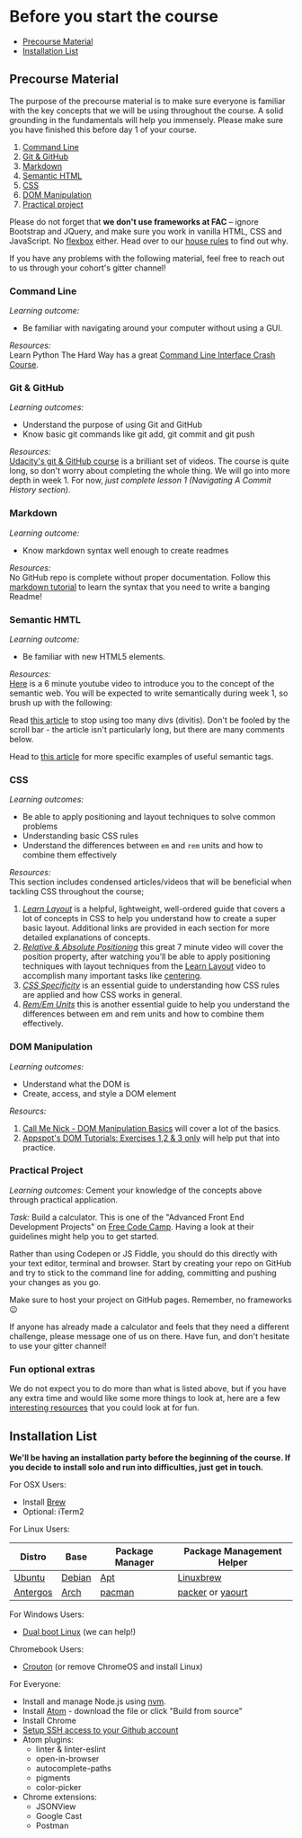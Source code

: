 # Before you start the course

+ [Precourse Material](#precourse-material)
+ [Installation List](#installation-list)

## Precourse Material

The purpose of the precourse material is to make sure everyone is familiar with the key concepts that we will be using throughout the course. A solid grounding in the fundamentals will help you immensely. Please make sure you have finished this before day 1 of your course.

1. [Command Line](#command-line)
2. [Git & GitHub](#git-and-github)
3. [Markdown](#markdown)
4. [Semantic HTML](#semantic-html)
5. [CSS](#css)
6. [DOM Manipulation](#dom-manipulation)
7. [Practical project](#practical-project)

Please do not forget that **we don't use frameworks at FAC** – ignore Bootstrap and JQuery, and make sure you work in vanilla HTML, CSS and JavaScript. No [flexbox](https://css-tricks.com/snippets/css/a-guide-to-flexbox/) either. Head over to our [house rules](../general/house-rules.md) to find out why.

If you have any problems with the following material, feel free to reach out to us through your cohort's gitter channel!


### Command Line

_Learning outcome:_  
+ Be familiar with navigating around your computer without using a GUI.

_Resources:_  
Learn Python The Hard Way has a great [Command Line Interface Crash Course](https://learnpythonthehardway.org/book/appendixa.html).

### Git & GitHub

_Learning outcomes:_
+ Understand the purpose of using Git and GitHub  
+ Know basic git commands like git add, git commit and git push

_Resources:_  
[Udacity's git & GitHub course](https://www.udacity.com/course/how-to-use-git-and-github--ud775) is a brilliant set of videos. The course is quite long, so don't worry about completing the whole thing. We will go into more depth in week 1. For now, _just complete lesson 1 (Navigating A Commit History section)_.

### Markdown

_Learning outcome:_  
+ Know markdown syntax well enough to create readmes

_Resources:_  
No GitHub repo is complete without proper documentation. Follow this [markdown tutorial](http://www.markdowntutorial.com/lesson/1/) to learn the syntax that you need to write a banging Readme!

### Semantic HMTL

_Learning outcome:_  
+ Be familiar with new HTML5 elements.

_Resources:_  
[Here](https://www.youtube.com/watch?gl=GB&hl=en-GB&v=OGg8A2zfWKg) is a 6 minute youtube video to introduce you to the concept of the semantic web. You will be expected to write semantically during week 1, so brush up with the following:

Read [this article](https://www.smashingmagazine.com/2013/01/the-importance-of-sections/#the-problem-with-div) to stop using too many divs (divitis). Don't be fooled by the scroll bar - the article isn't particularly long, but there are many comments below.

Head to [this article](https://codepen.io/mi-lee/post/an-overview-of-html5-semantics) for more specific examples of useful semantic tags.

### CSS

_Learning outcomes:_  
+ Be able to apply positioning and layout techniques to solve common problems  
+ Understanding basic CSS rules  
+ Understand the differences between `em` and `rem` units and how to combine them effectively  

_Resources:_  
This section includes condensed articles/videos that will be beneficial when tackling CSS throughout the course;

1. [_Learn Layout_](http://learnlayout.com) is a helpful, lightweight, well-ordered guide that covers a lot of concepts in CSS to help you understand how to create a super basic layout. Additional links are provided in each section for more detailed explanations of concepts.
2. [_Relative & Absolute Positioning_](https://www.youtube.com/watch?v=aFtByxWjfLY) this great 7 minute video will cover the position property, after watching you’ll be able to apply positioning techniques with layout techniques from the [Learn Layout](http://learnlayout.com) video to accomplish many important tasks like [centering](https://css-tricks.com/centering-css-complete-guide/).
3. [_CSS Specificity_](https://www.smashingmagazine.com/2007/07/css-specificity-things-you-should-know/) is an essential guide to understanding how CSS rules are applied and how CSS works in general.
4. [_Rem/Em Units_](https://webdesign.tutsplus.com/tutorials/comprehensive-guide-when-to-use-em-vs-rem--cms-23984) this is another essential guide to help you understand the differences between em and rem units and how to combine them effectively.

### DOM Manipulation

_Learning outcomes:_  
- Understand what the DOM is
- Create, access, and style a DOM element

_Resourcs:_  
1. [Call Me Nick - DOM Manipulation Basics](http://callmenick.com/post/basics-javascript-dom-manipulation) will cover a lot of the basics.
2. [Appspot's DOM Tutorials: Exercises 1,2 & 3 only](https://dom-tutorials.appspot.com/static/index.html) will help put that into practice.

### Practical Project

_Learning outcomes:_
Cement your knowledge of the concepts above through practical application.

_Task:_
Build a calculator. This is one of the "Advanced Front End Development Projects" on [Free Code Camp](https://www.freecodecamp.com/challenges/build-a-javascript-calculator). Having a look at their guidelines might help you to get started.

Rather than using Codepen or JS Fiddle, you should do this directly with your text editor, terminal and browser. Start by creating your repo on GitHub and try to stick to the command line for adding, committing and pushing your changes as you go.

Make sure to host your project on GitHub pages. Remember, no frameworks :wink:

If anyone has already made a calculator and feels that they need a different challenge, please message one of us on there. Have fun, and don't hesitate to use your gitter channel!

### Fun optional extras

We do not expect you to do more than what is listed above, but if you have any extra time and would like some more things to look at, here are a few [interesting resources](./optional-extras.md) that you could look at for fun.

## Installation List

**We'll be having an installation party before the beginning of the course. If you decide to install solo and run into difficulties, just get in touch.**

For OSX Users:

- Install [Brew](http://brew.sh/)
- Optional: iTerm2

For Linux Users:  

| Distro        | Base           | Package Manager | Package Management Helper |  
|-------------|-------------|-----|-----|  
| [Ubuntu](https://www.ubuntu.com/) | [Debian](https://www.debian.org/) | [Apt](https://help.ubuntu.com/lts/serverguide/apt.html) | [Linuxbrew](http://linuxbrew.sh/) |  
| [Antergos](https://antergos.com/) | [Arch](https://www.archlinux.org/) | [pacman](https://wiki.archlinux.org/index.php/pacman) | [packer](https://dominicm.com/install-packer-on-arch-linux/) or [yaourt](https://archlinux.fr/yaourt-en) |

For Windows Users:

- [Dual boot Linux](https://www.howtogeek.com/214571/how-to-dual-boot-linux-on-your-pc/) (we can help!)

Chromebook Users:

- [Crouton](https://www.howtogeek.com/162120/how-to-install-ubuntu-linux-on-your-chromebook-with-crouton/) (or remove ChromeOS and install Linux)

For Everyone:

- Install and manage Node.js using [nvm](https://github.com/creationix/nvm).
- Install [Atom](https://atom.io/) - download the file or click "Build from source"
- Install Chrome
- [Setup SSH access to your Github account](https://help.github.com/articles/generating-an-ssh-key/)
- Atom plugins:
  - linter & linter-eslint
  - open-in-browser
  - autocomplete-paths
  - pigments
  - color-picker
- Chrome extensions:
  - JSONView
  - Google Cast
  - Postman
